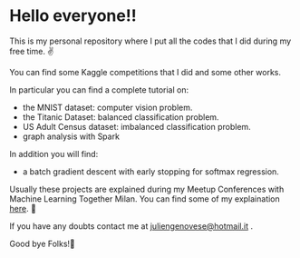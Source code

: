 # Hello everyone!!

This is my personal repository where I put all the codes that I did during my free time. :v:

You can find some Kaggle competitions that I did and some other works. 

In particular you can find a complete tutorial on:
- the MNIST dataset: computer vision problem.
- the Titanic Dataset: balanced classification problem.
- US Adult Census dataset: imbalanced classification problem.
- graph analysis with Spark

In addition you will find:
-  a batch gradient descent with early stopping for softmax regression.

Usually these projects are explained during my Meetup Conferences with Machine Learning Together Milan. You can find some of my explaination [here](https://www.youtube.com/playlist?list=PLjb-lLu1LyjT9QKEqy-lMquMhceEtAY0t).  :muscle:

If you have any doubts contact me at juliengenovese@hotmail.it .

Good bye Folks!:clap:
